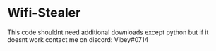# Wifi-Stealer
This code shouldnt need additional downloads except python but if it doesnt work contact me on discord: Vibey#0714
